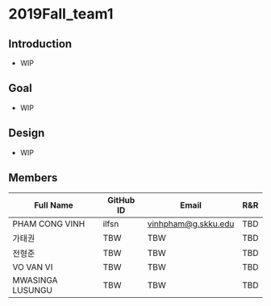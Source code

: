# 2019Fall_team1

## Introduction
*  WIP

## Goal
*  WIP

## Design
*  WIP


## Members
| Full Name   | GitHub ID | Email             | R&R |
|-------------|-----------|-------------------|-----|
| PHAM CONG VINH       | ilfsn       | vinhpham@g.skku.edu               | TBD |
| 가태권       | TBW       | TBW               | TBD |
| 전형준 | TBW       | TBW               | TBD |
| VO VAN VI       | TBW    | TBW | TBD |
| MWASINGA LUSUNGU       | TBW    | TBW | TBD |
